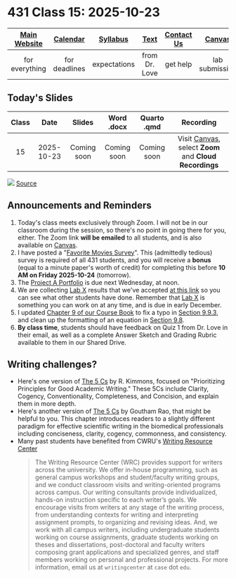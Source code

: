 # 431 Class 15: 2025-10-23

[Main Website](https://thomaselove.github.io/431-2025/) | [Calendar](https://thomaselove.github.io/431-2025/calendar.html) | [Syllabus](https://thomaselove.github.io/431-syllabus-2025/) | [Text](https://thomaselove.github.io/431-book/) | [Contact Us](https://thomaselove.github.io/431-2025/contact.html) | [Canvas](https://canvas.case.edu) | [Data and Code](https://github.com/THOMASELOVE/431-data)
:-----------: | :--------------: | :----------: | :---------: | :-------------: | :-----------: | :------------:
for everything | for deadlines | expectations | from Dr. Love | get help | lab submission | for downloads

## Today's Slides

Class | Date | Slides | Word .docx | Quarto .qmd | Recording
:---: | :--------: | :------: | :------: | :------: | :-------------:
15 | 2025-10-23 | Coming soon | Coming soon | Coming soon | Visit [Canvas](https://canvas.case.edu/), select **Zoom** and **Cloud Recordings**

<!-- 

15 | 2025-10-23 | **[Slides 15](https://thomaselove.github.io/431-slides-2025/class15.html)** | **[Word 15](https://thomaselove.github.io/431-slides-2025/class15w.docx)** | **[Code 15](https://github.com/THOMASELOVE/431-slides-2025/blob/main/class15.qmd)** | Visit [Canvas](https://canvas.case.edu/), select **Zoom** and **Cloud Recordings**

-->

![](https://imgs.xkcd.com/comics/frequentists_vs_bayesians.png) [Source](https://xkcd.com/1132/)

## Announcements and Reminders

1. Today's class meets exclusively through Zoom. I will not be in our classroom during the session, so there's no point in going there for you, either. The Zoom link **will be emailed** to all students, and is also available on [Canvas](https://canvas.case.edu/).
2. I have posted a "[Favorite Movies Survey](https://bit.ly/431-2025-movies-survey)". This (admittedly tedious) survey is required of all 431 students, and you will receive a **bonus** (equal to a minute paper's worth of credit) for completing this before **10 AM on Friday 2025-10-24** (tomorrow).
3. The [Project A Portfolio](https://thomaselove.github.io/431-projectA-2025/) is due next Wednesday, at noon.
4. We are collecting [Lab X](https://github.com/THOMASELOVE/431-labs-2025/tree/main/labX) results that we've accepted [at this link](https://github.com/THOMASELOVE/431-labs-2025/blob/main/labX/websites_2025.md) so you can see what other students have done. Remember that [Lab X](https://github.com/THOMASELOVE/431-labs-2025/tree/main/labX) is something you can work on at any time, and is due in early December.
5. I updated [Chapter 9 of our Course Book](https://thomaselove.github.io/431-book/09_transmore.html) to fix a typo in [Section 9.9.3](https://thomaselove.github.io/431-book/09_transmore.html#tukey-hsd-approach), and clean up the formatting of an equation in [Section 9.8](https://thomaselove.github.io/431-book/09_transmore.html#back-transforming-predictions).
6. **By class time**, students should have feedback on Quiz 1 from Dr. Love in their email, as well as a complete Answer Sketch and Grading Rubric available to them in our Shared Drive.

## Writing challenges?

- Here's one version of [The 5 Cs](https://edtechbooks.org/rapidwriting/5Cs) by R. Kimmons, focused on "Prioritizing Principles for Good Academic Writing." These 5Cs include Clarity, Cogency, Conventionality, Completeness, and Concision, and explain them in more depth.
- Here's another version of [The 5 Cs](https://academic.oup.com/book/60686/chapter-abstract/526938324?redirectedFrom=fulltext) by Goutham Rao, that might be helpful to you. This chapter introduces readers to a slightly different paradigm for effective scientific writing in the biomedical professionals including conciseness, clarity, cogency, commonness, and consistency.
- Many past students have benefited from CWRU's [Writing Resource Center](https://case.edu/writing/resources/writing-resource-center)
    > The Writing Resource Center (WRC) provides support for writers across the university. We offer in-house programming, such as general campus workshops and student/faculty writing groups, and we conduct classroom visits and writing-oriented programs across campus. Our writing consultants provide individualized, hands-on instruction specific to each writer’s goals. We encourage visits from writers at any stage of the writing process, from understanding contexts for writing and interpreting assignment prompts, to organizing and revising ideas. And, we work with all campus writers, including undergraduate students working on course assignments, graduate students working on theses and dissertations, post-doctoral and faculty writers composing grant applications and specialized genres, and staff members working on personal and professional projects. For more information, email us at `writingcenter` at `case` dot `edu`.

